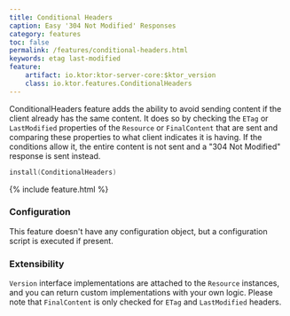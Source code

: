 ```yaml
---
title: Conditional Headers
caption: Easy '304 Not Modified' Responses
category: features
toc: false
permalink: /features/conditional-headers.html
keywords: etag last-modified 
feature:
    artifact: io.ktor:ktor-server-core:$ktor_version
    class: io.ktor.features.ConditionalHeaders
---
```


ConditionalHeaders feature adds the ability to avoid sending content if the client already has the same content. It does so by
checking the `ETag` or `LastModified` properties of the `Resource` or `FinalContent` that are sent and comparing these 
properties to what client indicates it is having. If the conditions allow it, the entire content is not sent and a
"304 Not Modified" response is sent instead. 

```kotlin
install(ConditionalHeaders)
```

{% include feature.html %}

### Configuration

This feature doesn't have any configuration object, but a configuration script is executed if present.

### Extensibility

`Version` interface implementations are attached to the `Resource` instances, and you can return custom implementations
with your own logic. Please note that `FinalContent` is only checked for `ETag` and `LastModified` headers.
